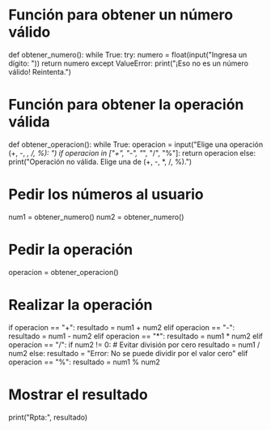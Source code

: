 # Función para obtener un número válido
def obtener_numero():
    while True:
        try:
            numero = float(input("Ingresa un dígito: "))
            return numero
        except ValueError:
            print("¡Eso no es un número válido! Reintenta.")

# Función para obtener la operación válida
def obtener_operacion():
    while True:
        operacion = input("Elige una operación (+, -, *, /, %): ")
        if operacion in ["+", "-", "*", "/", "%"]:
            return operacion
        else:
            print("Operación no válida. Elige una de (+, -, *, /, %).")

# Pedir los números al usuario
num1 = obtener_numero()
num2 = obtener_numero()

# Pedir la operación
operacion = obtener_operacion()

# Realizar la operación
if operacion == "+":
    resultado = num1 + num2
elif operacion == "-":
    resultado = num1 - num2
elif operacion == "*":
    resultado = num1 * num2
elif operacion == "/":
    if num2 != 0:  # Evitar división por cero
        resultado = num1 / num2
    else:
        resultado = "Error: No se puede dividir por el valor cero"
elif operacion == "%":
    resultado = num1 % num2

# Mostrar el resultado
print("Rpta:", resultado)
